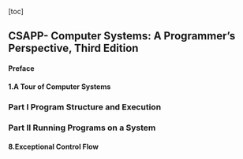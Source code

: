 [toc]
## CSAPP- Computer Systems: A Programmer’s Perspective, Third Edition

#### Preface

#### 1.A Tour of Computer Systems

### Part I Program Structure and Execution


### Part II Running Programs on a System

#### 8.Exceptional Control Flow


